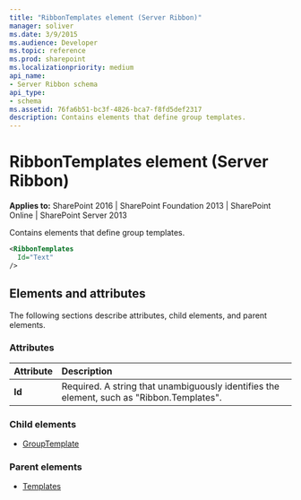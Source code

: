 ```yaml
---
title: "RibbonTemplates element (Server Ribbon)"
manager: soliver
ms.date: 3/9/2015
ms.audience: Developer
ms.topic: reference
ms.prod: sharepoint
ms.localizationpriority: medium
api_name:
- Server Ribbon schema
api_type:
- schema
ms.assetid: 76fa6b51-bc3f-4826-bca7-f8fd5def2317
description: Contains elements that define group templates.
---
```


# RibbonTemplates element (Server Ribbon)

**Applies to:** SharePoint 2016 | SharePoint Foundation 2013 | SharePoint Online | SharePoint Server 2013
  
Contains elements that define group templates.
  
```XML
<RibbonTemplates
  Id="Text"
/>
```

## Elements and attributes

The following sections describe attributes, child elements, and parent elements.

### Attributes

|**Attribute**|**Description**|
|:-----|:-----|
|**Id** <br/> |Required. A string that unambiguously identifies the element, such as "Ribbon.Templates".  <br/> |
   
### Child elements

- [GroupTemplate](grouptemplate-element.md)
   
### Parent elements

- [Templates](templates-element.md)
   

